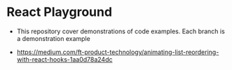 # React Playground

* This repository cover demonstrations of  code examples. Each branch is a demonstration example

* https://medium.com/ft-product-technology/animating-list-reordering-with-react-hooks-1aa0d78a24dc